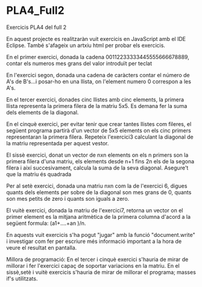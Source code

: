 # PLA4_Full2

Exercicis PLA4 del full 2

En aquest projecte es realitzaràn vuit exercicis en JavaScript amb el IDE Eclipse. També s'afageix un artxiu html
per probar els exercicis.

En el primer exercici, donada la cadena 00112233333445555666678889, contar els numeros mes grans del valor introduït 
per teclat

En l'exercici segon, donada una cadena de caràcters contar el número de A's de B's...i posar-ho en una llista, on 
l'element numero 0 correspon a les A's.

En el tercer exercici, donades cinc llistes amb cinc elements, la primera llista representa la primera filera
de la matriu 5x5. Es demana fer la suma dels elements de la diagonal.

En el cinquè exercici, per evitar tenir que crear tantes llistes com fileres, el següent programa partirà d'un 
vector de 5x5 elements on els cinc primers representaran la primera filera. Repeteix l'exercici3 calculant 
la diagonal de la matriu representada per aquest vestor.

El sissè exercici, donat un vector de nxn elements on els n primers son la primera filera d'una matriu,
els elements desde n+1 fins 2n els de la segona filera i així succesivament, calcula la suma de la seva 
diagonal. Asegure't que la matriu és quadrada

Per al setè exercici, donada una matriu nxn com la de l'exercici 6, digues quants dels elements per
sobre de la diagonal son mes grans de 0, quants son mes petits de zero i quants son iguals a zero.

El vuitè exercici, donada la matriu de l'exercici7, retorna un vector on el primer element es la mitjana 
aritmètica de la primera columna d'acord a la següent formula: (a1+....+an )/n.


En aquests vuit exercicis s'ha pogut "jugar" amb la funció "document.write" i investigar com fer per escriure més
informació important a la hora de veure el resultat en pantalla.


Millora de programació:
En el tercer i cinquè exercici s'hauria de mirar de millorar i fer l'exercici capaç de soportar variacions en la matriu. 
En el sissè,setè i vuitè exercicis s'hauria de mirar de millorar el programa; masses if's utilitzats.
